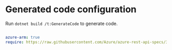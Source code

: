 # Generated code configuration

Run `dotnet build /t:GenerateCode` to generate code.

``` yaml

azure-arm: true
require: https://raw.githubusercontent.com/Azure/azure-rest-api-specs/322d0edbc46e10b04a56f3279cecaa8fe4d3b69b/specification/kubernetesconfiguration/resource-manager/readme.md
 

```
